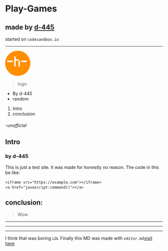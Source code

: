 # Play-Games
## made by [d-445](https://GitHub.com/d-445 "d-445")
started on `codesandbox.io` 

------------

[![icon](https://raw.githubusercontent.com/d-445/Play-Games/refs/heads/main/icon.png "icon")](https://github.com/d-445/Play-Games "icon")
>logo
  - By d-445
  - random

1. Intro
1. conclusion
###### -unofficial
## Intro
### by d-445
This is just a test site. it was made for honestly no reason. The code in this be like:
```
<iframe src="https://example.com"></iframe>
<a href="javascript:command()"></a>
```
## conclusion:
>Wow

------------


------------


------------


I think that was boring `LOL`
Finally this MD was made with `editor.md`[visit here](https://pandao.github.io/editor.md/ "here")
